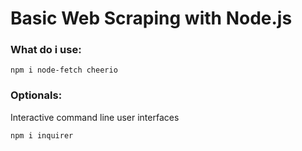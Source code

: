 # Basic Web Scraping with Node.js

### What do i use:

```npm i node-fetch cheerio ```

### Optionals:

Interactive command line user interfaces

```npm i inquirer ```